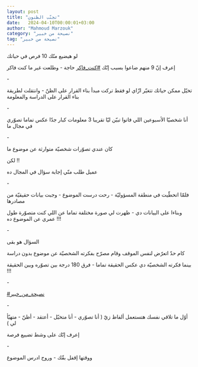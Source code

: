 ```yaml
---
layout: post
title: "تجنّب الظنون"
date:   2024-04-10T00:00:01+03:00
author: "Mahmoud Marzouk"
category: "نصيحة من خبير"
tag: "نصيحة من خبير"
---
```



لو هيضيع منّك 10 فرص في حياتك

إعرف إنّ 9 منهم ضاعوا بسبب إنّك
[<u>\#كنت\_فاكر</u>](https://www.facebook.com/hashtag/%D9%83%D9%86%D8%AA_%D9%81%D8%A7%D9%83%D8%B1?__eep__=6&__cft__%5b0%5d=AZXCtQey8jC2Rb_Qlvcfi04EhELxzxFI7Fpzp8lKFCWgcH1sCbrVgH_UFUN3kQVPGtz8Ut78mok_GIKzFzmX-OjCz8Z-cZ5x4gWn57-NdhfBDA35zIBenUwGisbNqv5_ElpfFtddx9CDizp1vRknV8fy8SafCEs9wgdye1mXReF8tZ2r4-j1t_8sXAlhx3D0l3o&__tn__=*NK-R)
حاجة - وطلعت غير ما كنت فاكر

\-

تخيّل ممكن حياتك تتغيّر ازّاي لو فقط تركت مبدأ بناء القرار
على الظنّ - وانتقلت لطريقة بناء القرار على الدراسة والمعلومة

\-

أنا شخصيّا الأسبوعين اللي فاتوا تبيّن ليّا تقريبا 3 معلومات
كبار جدّا عكس تماما تصوّري في مجال ما

\-

كان عندي تصوّرات شخصيّة متوارثة عن موضوع ما

لكن !!

عميل طلب منّي إجابة سؤال في المجال ده

\-

فلمّا اتحطّيت في منطقة المسؤوليّة - رحت درست الموضوع - وجبت
بيانات حقيقيّة من مصادرها

وبناءا على الييانات دي - ظهرت لي صورة مختلفة تماما عن
اللي كنت متصوّرة طول عمري عن الموضوع ده !!!

\-

السؤال هو بقى

كام حدّ اتعرّض لنفس الموقف وقام مصرّح بفكرته الشخصيّة عن
موضوع بدون دراسة

بينما فكرته الشخصيّة دي عكس الحقيقة تماما - فرق 180 درجة
بين تصوّره وبين الحقيقة !!!

\-

[<u>\#نصيحة\_من\_خبير</u>](https://www.facebook.com/hashtag/%D9%86%D8%B5%D9%8A%D8%AD%D8%A9_%D9%85%D9%86_%D8%AE%D8%A8%D9%8A%D8%B1?__eep__=6&__cft__%5b0%5d=AZXCtQey8jC2Rb_Qlvcfi04EhELxzxFI7Fpzp8lKFCWgcH1sCbrVgH_UFUN3kQVPGtz8Ut78mok_GIKzFzmX-OjCz8Z-cZ5x4gWn57-NdhfBDA35zIBenUwGisbNqv5_ElpfFtddx9CDizp1vRknV8fy8SafCEs9wgdye1mXReF8tZ2r4-j1t_8sXAlhx3D0l3o&__tn__=*NK-R)

\-

أوّل ما تلاقي نفسك هتستعمل ألفاظ زيّ ( أنا تصوّري - أنا
متخيّل - أعتقد - أظنّ - متهيّأ لي )

إعرف إنّك على وشط تضييع فرصة

\-

ووقتها إقفل بقّك - وروح ادرس الموضوع
